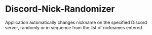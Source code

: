 # Discord-Nick-Randomizer
Application automatically changes nickname on the specified Discord server, randomly or in sequence from the list of nicknames entered
